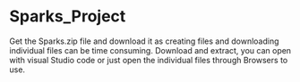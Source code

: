 # Sparks_Project
Get the Sparks.zip file and download it as creating files and downloading individual files can be time consuming. 
Download and extract, you can open with visual Studio code or just open the individual files through Browsers to use.
